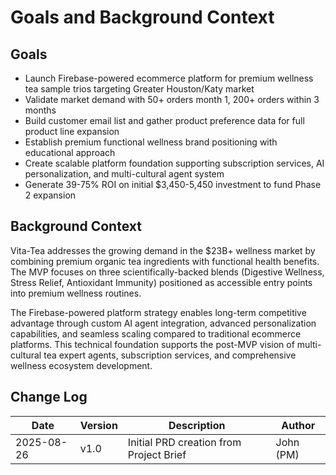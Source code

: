 # Goals and Background Context

## Goals

- Launch Firebase-powered ecommerce platform for premium wellness tea sample trios targeting Greater Houston/Katy market
- Validate market demand with 50+ orders month 1, 200+ orders within 3 months
- Build customer email list and gather product preference data for full product line expansion
- Establish premium functional wellness brand positioning with educational approach
- Create scalable platform foundation supporting subscription services, AI personalization, and multi-cultural agent system
- Generate 39-75% ROI on initial $3,450-5,450 investment to fund Phase 2 expansion

## Background Context

Vita-Tea addresses the growing demand in the $23B+ wellness market by combining premium organic tea ingredients with functional health benefits. The MVP focuses on three scientifically-backed blends (Digestive Wellness, Stress Relief, Antioxidant Immunity) positioned as accessible entry points into premium wellness routines.

The Firebase-powered platform strategy enables long-term competitive advantage through custom AI agent integration, advanced personalization capabilities, and seamless scaling compared to traditional ecommerce platforms. This technical foundation supports the post-MVP vision of multi-cultural tea expert agents, subscription services, and comprehensive wellness ecosystem development.

## Change Log

| Date       | Version | Description                             | Author    |
| ---------- | ------- | --------------------------------------- | --------- |
| 2025-08-26 | v1.0    | Initial PRD creation from Project Brief | John (PM) |
